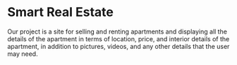 # Smart Real Estate
Our project is a site for selling and renting apartments and displaying all the details of the apartment in terms of location, price, and interior details of the apartment, in addition to pictures, videos, and any other details that the user may need.
